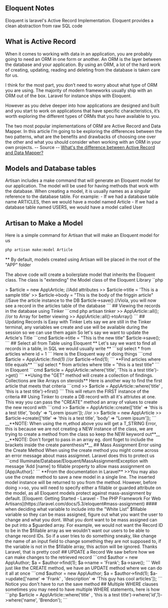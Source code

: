 ##  Eloquent Notes
Eloquent is laravel's Active Record Implementation.  Eloquent provides a clean abstraction from raw SQL code

## What is Active Record
When it comes to working with data in an application, you are probably going to need an ORM in one form or another. An ORM is the layer between the database and your application. By using an ORM, a lot of the hard work of creating, updating, reading and deleting from the database is taken care for us.

I think for the most part, you don’t need to worry about what type of ORM you are using. The majority of modern frameworks usually ship with an ORM out of the box. Laravel for instance ships with Eloquent.

However as you delve deeper into how applications are designed and built and you start to work on applications that have specific characteristics, it’s worth exploring the different types of ORMs that you have available to you.

The two most popular implementations of ORM are Active Record and Data Mapper. In this article I’m going to be exploring the differences between the two patterns, what are the benefits and drawbacks of choosing one over the other and what you should consider when working with an ORM in your own projects.
-- Source --
[What's the difference between Active Record and Data Mapper?](https://www.culttt.com/2014/06/18/whats-difference-active-record-data-mapper/)

## Models and Database tables
Artisan includes a make command that will generate an Eloquent model for our application.  The model will be used for having methods that work with the database.  When creating a model, it is usually names as a singular reference to the database table.  For example:
    - If we had a database table name ARTICLES, then we would have a model named Article
    - If we had a database table named USERS, we would have a model called User

## Artisan to Make a Model
Here is a simple command for Artisan that will make an Eloquent model for us
```cmd
php artisan make:model Article
```

** By default, models created using Artisan will be placed in the root of the "APP" folder

The above code will create a boilerplate model that inherits the Eloquent class.  The class is "extending" the Model class of the Eloquent Library
``php
<?php

namespace App;
//App is using Model
use Illuminate\Database\Eloquent\Model;
//Class extends the Eloquent Model
class Article extends Model
{
    //
}
```

## Welcome TINKER
Artisan includes a really nice command line interface for interating with your laravel application.  it is called Tinker and it is used like this.
Tinker is a great way to test drive Eloquent methods right before your eyes. 

1. Start Tinker up in the command line
```cmd
php artisan tinker
```

## Creating a DB Record dynamically using Tinker
```cmd
php artisan tinker

//Create an instance of the model
>> $article = new App\Article;

//Add attributes
>> $article->title = 'This is a sample title'
>> $article->body = "This is the body of the friggin article"

//Save the article instance to the DB
$article->save()

//Viola, you will now see a record in the articles table of the database
```

## Viewing  the records in the database using Tinker
```cmd
php artisan tinker
>> App\Article::all();
//or to Array for better viewing
>> App\Article::all()->toArray()
```

## Updating Records is Easy with Tinker
Lets say we are still in the Tinker terminal, any variables we create and use will be available during the session so we can use them again
So let's say we want to update the Article's Title
```cmd
$article->title = "This is the new title"
$article->save();
```
## Select all from Table using Eloquent
** Let's say we want to find all records in a table, in SQL we would usually write **
```sql
select * from articles where id = 1
```
Here is the Eloquent way of doing things
```cmd
$article = App\Article::find(1)
//or
$article->find(1);
```

**Find articles where title equals**
```sql
select * from articles where title = "this is a test title"
```
in Eloquent
```cmd
$article = App\Article::where('title', 'This is a test title')->get()
```

**Using the "GET" method will create a collection of findings.  Collections are like Arrays on steroids**

Here is another way to find the first article that meets that criteria
```cmd
>> $article = App\Article::where('title' , 'this is a test title')->first()
```
This will return the FIRST instance of the criteria

## Using Tinker to create a DB record with all it's attriutes at one.  
This way you can pass the "CREATE" method an array of values to create the new record with
```cmd
>> $article =  App\Article::create(['title' => 'this is a test title', 'body' => "Lorem ipsum']);
//or
>> $article = new App\Article
>> $article->create(['title' => 'this is a test title', 'body' => "Lorem ipsum']);
```
__**NOTE: When using the m,ethod above you will get a T_STRING Error, this is because we are not creating a NEW instance of the class, we are trying to create a method from the class so keep the NEW keyword out**__

__**NOTE: Don't forget to pass in an array eg. dont foget to include the brackets inside the create parenthesis**__

## Mass Assignment Error using the Create Method
When using the create method you might come across an error message about mass assigmnet. Laravel does this to protect us
```cmd
Illuminate/Database/Eloquent/MassAssignmentException with message 'Add [name] to fillable property to allow mass assignment on [App/Author].'
```

**From the documentation in Laravel**
>>You may also use the create method to save a new model in a single line. The inserted model instance will be returned to you from the method. However, before doing >>so, you will need to specify either a fillable or guarded attribute on the model, as all Eloquent models protect against mass-assignment by default.
[Eloquent: Getting Started - Laravel - The PHP Framework For Web Artisans](https://laravel.com/docs/5.3/eloquent#mass-assignment)

#### when deciding what variable to include into the "White List" $fillable variable so they can be mass assigned, figure out what you want the user to change and what you dont.  What you dont want to be mass assigned can be put into a $guarded array.  For example, we would not want the Record ID to be in the $fillable array as we wouldn't want our users to be able to change record IDs.    So if a user tries to do something sneaky, like change the name of an input field to change something they are not supposed to, if the variable is not in the $fillable array, this action will be ignored.  Thanks Laravel, that is pretty cool!

## UPDATE a Record
We saw before how we can make changes to the retrieved record 
```cmd
$author = new App\Author;
$a = $author->find(1);
$a->name = 'Frank';
$a->save();
```

Well just like the CREATE method, we have an UPDATE method where we can do it all at once
```cmd
$author = new App\Author;
$a = $author->find(1);
$a->update(['name' => 'Frank' , 'description' => 'This guy has cool articles']);
```

Notice you don't have to run the save method

## Multiple WHERE clauses
sometimes you may need to have multiple WHERE statements, here is how
```php
$article = App\Article::where('title' , 'this is a test title')->where('id',1)->where('name', 'Brendon');
```


